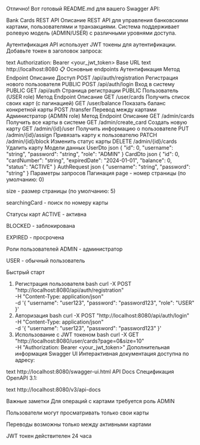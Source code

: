 Отлично! Вот готовый README.md для вашего Swagger API:

Bank Cards REST API
 Описание
REST API для управления банковскими картами, пользователями и транзакциями. Система поддерживает ролевую модель (ADMIN/USER) с различными уровнями доступа.

 Аутентификация
API использует JWT токены для аутентификации. Добавьте токен в заголовок запроса:

text
Authorization: Bearer <your_jwt_token>
 Base URL
text
http://localhost:8080
📋 Основные endpoints
 Аутентификация
Метод	Endpoint	Описание	Доступ
POST	/api/auth/registration	Регистрация нового пользователя	PUBLIC
POST	/api/auth/login	Вход в систему	PUBLIC
GET	/api/auth	Страница регистрации	PUBLIC
 Пользователь (USER role)
Метод	Endpoint	Описание
GET	/user/cards	Получить список своих карт (с пагинацией)
GET	/user/balance	Показать баланс конкретной карты
POST	/transfer	Перевод между картами
 Администратор (ADMIN role)
Метод	Endpoint	Описание
GET	/admin/cards	Получить все карты в системе
GET	/admin/create_card	Создать новую карту
GET	/admin/{id}/user	Получить информацию о пользователе
PUT	/admin/{id}/assign	Привязать карту к пользователю
PATCH	/admin/{id}/block	Изменить статус карты
DELETE	/admin/{id}/cards	Удалить карту
 Модели данных
 UserDto
json
{
  "id": 0,
  "username": "string",
  "password": "string",
  "role": "ADMIN"
}
 CardDto
json
{
  "id": 0,
  "cardNumber": "string",
  "expiredDate": "2024-01-01",
  "balance": 0,
  "status": "ACTIVE"
}
AuthRequest
json
{
  "username": "string",
  "password": "string"
}
 Параметры запросов
Пагинация
page - номер страницы (по умолчанию: 0)

size - размер страницы (по умолчанию: 5)

searchingCard - поиск по номеру карты

Статусы карт
ACTIVE - активна

BLOCKED - заблокирована

EXPIRED - просрочена

Роли пользователей
ADMIN - администратор

USER - обычный пользователь

 Быстрый старт
1. Регистрация пользователя
bash
curl -X POST "http://localhost:8080/api/auth/registration" \
  -H "Content-Type: application/json" \
  -d '{
    "username": "user123",
    "password": "password123",
    "role": "USER"
  }'
2. Авторизация
bash
curl -X POST "http://localhost:8080/api/auth/login" \
  -H "Content-Type: application/json" \
  -d '{
    "username": "user123",
    "password": "password123"
  }'
3. Использование с JWT токеном
bash
curl -X GET "http://localhost:8080/user/cards?page=0&size=10" \
  -H "Authorization: Bearer <your_jwt_token>"
 Дополнительная информация
Swagger UI
Интерактивная документация доступна по адресу:

text
http://localhost:8080/swagger-ui.html
API Docs
Спецификация OpenAPI 3.1:

text
http://localhost:8080/v3/api-docs

Важные заметки
Для операций с картами требуется роль ADMIN

Пользователи могут просматривать только свои карты

Переводы возможны только между активными картами

JWT токен действителен 24 часа

